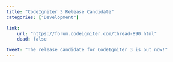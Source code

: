 ```yaml
---
title: "CodeIgniter 3 Release Candidate"
categories: ["Development"]

link:
    url: "https://forum.codeigniter.com/thread-890.html"
    dead: false

tweet: "The release candidate for CodeIgniter 3 is out now!"
---
```

